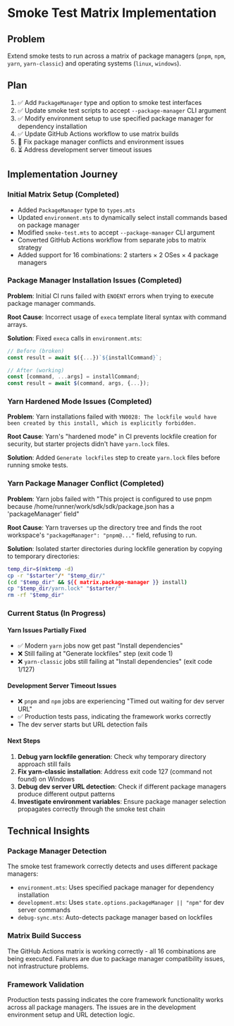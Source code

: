 # Smoke Test Matrix Implementation

## Problem
Extend smoke tests to run across a matrix of package managers (`pnpm`, `npm`, `yarn`, `yarn-classic`) and operating systems (`linux`, `windows`).

## Plan
1. ✅ Add `PackageManager` type and option to smoke test interfaces
2. ✅ Update smoke test scripts to accept `--package-manager` CLI argument  
3. ✅ Modify environment setup to use specified package manager for dependency installation
4. ✅ Update GitHub Actions workflow to use matrix builds
5. 🔄 Fix package manager conflicts and environment issues
6. ⏳ Address development server timeout issues

## Implementation Journey

### Initial Matrix Setup (Completed)
- Added `PackageManager` type to `types.mts` 
- Updated `environment.mts` to dynamically select install commands based on package manager
- Modified `smoke-test.mts` to accept `--package-manager` CLI argument
- Converted GitHub Actions workflow from separate jobs to matrix strategy
- Added support for 16 combinations: 2 starters × 2 OSes × 4 package managers

### Package Manager Installation Issues (Completed)
**Problem**: Initial CI runs failed with `ENOENT` errors when trying to execute package manager commands.

**Root Cause**: Incorrect usage of `execa` template literal syntax with command arrays.

**Solution**: Fixed `execa` calls in `environment.mts`:
```typescript
// Before (broken)
const result = await $({...})`${installCommand}`;

// After (working)  
const [command, ...args] = installCommand;
const result = await $(command, args, {...});
```

### Yarn Hardened Mode Issues (Completed)
**Problem**: Yarn installations failed with `YN0028: The lockfile would have been created by this install, which is explicitly forbidden.`

**Root Cause**: Yarn's "hardened mode" in CI prevents lockfile creation for security, but starter projects didn't have `yarn.lock` files.

**Solution**: Added `Generate lockfiles` step to create `yarn.lock` files before running smoke tests.

### Yarn Package Manager Conflict (Completed) 
**Problem**: Yarn jobs failed with "This project is configured to use pnpm because /home/runner/work/sdk/sdk/package.json has a 'packageManager' field"

**Root Cause**: Yarn traverses up the directory tree and finds the root workspace's `"packageManager": "pnpm@..."` field, refusing to run.

**Solution**: Isolated starter directories during lockfile generation by copying to temporary directories:
```bash
temp_dir=$(mktemp -d)
cp -r "$starter"/* "$temp_dir/"
(cd "$temp_dir" && ${{ matrix.package-manager }} install)
cp "$temp_dir/yarn.lock" "$starter/"
rm -rf "$temp_dir"
```

### Current Status (In Progress)

#### Yarn Issues Partially Fixed
- ✅ Modern `yarn` jobs now get past "Install dependencies" 
- ❌ Still failing at "Generate lockfiles" step (exit code 1)
- ❌ `yarn-classic` jobs still failing at "Install dependencies" (exit code 1/127)

#### Development Server Timeout Issues  
- ❌ `pnpm` and `npm` jobs are experiencing "Timed out waiting for dev server URL"
- ✅ Production tests pass, indicating the framework works correctly
- The dev server starts but URL detection fails

#### Next Steps
1. **Debug yarn lockfile generation**: Check why temporary directory approach still fails
2. **Fix yarn-classic installation**: Address exit code 127 (command not found) on Windows
3. **Debug dev server URL detection**: Check if different package managers produce different output patterns
4. **Investigate environment variables**: Ensure package manager selection propagates correctly through the smoke test chain

## Technical Insights

### Package Manager Detection
The smoke test framework correctly detects and uses different package managers:
- `environment.mts`: Uses specified package manager for dependency installation
- `development.mts`: Uses `state.options.packageManager || "npm"` for dev server commands
- `debug-sync.mts`: Auto-detects package manager based on lockfiles

### Matrix Build Success
The GitHub Actions matrix is working correctly - all 16 combinations are being executed. Failures are due to package manager compatibility issues, not infrastructure problems.

### Framework Validation
Production tests passing indicates the core framework functionality works across all package managers. The issues are in the development environment setup and URL detection logic.